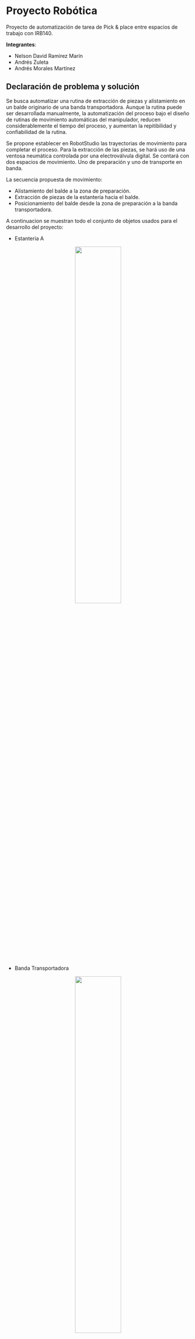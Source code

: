 # Proyecto Robótica 
Proyecto de automatización de tarea de Pick & place entre espacios de trabajo con IRB140.

**Integrantes**: 
* Nelson David Ramírez Marín
* Andrés Zuleta 
* Andrés Morales Martínez 

## Declaración de problema y solución
Se busca automatizar una rutina de extracción de piezas y alistamiento en un balde originario de una banda transportadora. Aunque la rutina puede ser desarrollada manualmente, la automatización del proceso bajo el diseño de rutinas de movimiento automáticas del manipulador, reducen considerablemente el tiempo del proceso, y aumentan la repitibilidad y confiabilidad de la rutina. 

Se propone establecer en RobotStudio las trayectorias de movimiento para completar el proceso. Para la extracción de las piezas, se hará uso de una ventosa neumática controlada por una electroválvula digital. Se contará con dos espacios de movimiento. Uno de preparación y uno de transporte en banda. 

La secuencia propuesta de movimiento: 
- Alistamiento del balde a la zona de preparación.
- Extracción de piezas de la estantería hacia el balde.
- Posicionamiento del balde desde la zona de preparación a la banda transportadora.

A continuacion se muestran todo el conjunto de objetos usados para el desarrollo del proyecto:

- Estanteria A  

<p align="center">
<img margin="auto" src="https://github.com/mora200217/proyecto-rob/blob/master/Imagenes%20proyecto%20robotica/Estanteria%20A%20real.jpeg" width="50%"/> 
</p> 

- Banda Transportadora
  
<p align="center">
<img margin="auto" src="https://github.com/mora200217/proyecto-rob/blob/master/Imagenes%20proyecto%20robotica/Banda%20transportadora.jpeg" width="50%"/> 
</p> 

- Balde usado
  
<p align="center">
<img margin="auto" src="https://github.com/mora200217/proyecto-rob/blob/master/Imagenes%20proyecto%20robotica/Balde%20real.jpeg" width="50%"/> 
</p> 

- Herramienta usada y acoplada al brazo_1

<p align="center">
<img margin="auto" src="https://github.com/mora200217/proyecto-rob/blob/master/Imagenes%20proyecto%20robotica/Herramienta%20utilizada%20real%20y%20acoplada_1.jpeg" width="50%"/> 
</p> 

- Herramienta usada y acoplada al brazo_2

<p align="center">
<img margin="auto" src="https://github.com/mora200217/proyecto-rob/blob/master/Imagenes%20proyecto%20robotica/Herramienta%20utilizada%20real%20y%20acoplada_2.jpeg" width="50%"/> 
</p> 

- Piezas utilizadas (6)

<p align="center">
<img margin="auto" src="https://github.com/mora200217/proyecto-rob/blob/master/Imagenes%20proyecto%20robotica/Piezas%20utilizadas.jpeg" width="50%"/> 
</p> 


## Diseño de Herramienta 

En este apartado se muestra la descripción, planos y fotografías del gripper diseñado y sus piezas para el proceso de alistamiento asi como de la herramienta porta ventosas creada para la tarea de alistamiento como se muestran en las siguientes figuras:


<p align="center">
<img margin="auto" src="https://github.com/mora200217/phantom_drawer_ws/blob/master/imgs/rosgraph.png" width="50%"/> 
</p> 

<p align="center">
<img margin="auto" src="https://github.com/mora200217/phantom_drawer_ws/blob/master/imgs/rosgraph.png" width="50%"/> 
</p> 





## Rutina en RAPID

En primer lugar en RoboStudio se muestra el modelo de todos los elementos que intervienen en el proceso planteado, lo cual se muestra en la siguiente figura:

<p align="center">
<img margin="auto" src="https://github.com/mora200217/proyecto-rob/blob/master/Imagenes%20proyecto%20robotica/Objetos_intervienen_worksapce.PNG" width="50%"/> 
</p> 



Para el desarrollo del RAPID se inicio en crear 3 workobjects, uno que seria referente al gancho_banda, otro que seria de la ventosa_estanteria y otro referente al punto en donde se dejaria la pieza en el balde para 2 configuraciones diferente dependiendo la rutina ejecutada anteriormente. De acuerdo a estos 4 workobjects se diseñaron unos Paths, 5 para ser exactos, en donde el primero llamado "Home" es referente a que precisamente todas las articulaciones del robot esten en ceros. Para el Path llamado "Path_agarrar_balde_inicio" describe la traayectoria en donde el robot se acerca al balde, lo agarra con el gancho, y lo deja en el piso. Para el Path llamdado "Path_primeras_tres" representa la trayectoria en donde la ventosa gracias a la valvula hara el proceso de succion y no succion succionando y dejando de succionar para transladar y soltar las piezas en el balde siendo estas 3 primeras posiciones los lugares de arriba, izquierda y derecha y medio a la izquierda. Para el Path  "Path_segundas_tres" describe la misma trayectoria pero para las otras 3 posiciones que son medio a la derecha, abajo izquierda y abajo derecha. Para el Path "Path_dejar_balde_final" se realiza la trayectoria en donde el balde con las piezas con recogidos nuevamente con el gancho por el robot para luego ser llevados otra vez a la banda y ser dejados alli.

"Path_agarrar_balde_inicio":

<p align="center">
<img margin="auto" src="https://github.com/mora200217/proyecto-rob/blob/master/Imagenes%20proyecto%20robotica/Path_agarrar_balde_inicio.PNG" width="50%"/> 
</p> 

"Path_primeras_tres":

<p align="center">
<img margin="auto" src="https://github.com/mora200217/proyecto-rob/blob/master/Imagenes%20proyecto%20robotica/Path_primeras_tres.PNG" width="50%"/> 
</p> 

 "Path_segundas_tres":

<p align="center">
<img margin="auto" src="https://github.com/mora200217/proyecto-rob/blob/master/Imagenes%20proyecto%20robotica/Path_segundas_tres.PNG" width="50%"/> 
</p> 

"Path_dejar_balde_final"

<p align="center">
<img margin="auto" src="https://github.com/mora200217/proyecto-rob/blob/master/Imagenes%20proyecto%20robotica/Path_dejar_balde_final.PNG" width="50%"/> 
</p> 

Estando aqui el codigo RAPID comentado sobre las caracteristicas de los Paths anteriormente mencionados en el main

<p align="center">
<img margin="auto" src="https://github.com/mora200217/proyecto-rob/blob/master/Imagenes%20proyecto%20robotica/Rapid_main.PNG" width="50%"/> 
</p> 


## Proceso de calibración y ejecución

En la realización del proyecto no hubo mayores inconvenientes relacionados a RobotStudio pero a la hora de realizar lo mismo fisicamente se generaron algunos inconvenientes relacionados al la posicion de los puntos, por lo que la calibracion hecha solo fue usar jogging en los puntos problematicos para obtener sus coordenadas y tambien como otra alternativa ir moviendo el workobject de la estanteria como los workobjects de dejar la pieza en el blade dependiendo si era para las 3 primeras primeras posiciones, o para las otras 3.


## Comparación tiempo de alistamiento manual y operación automatizada

Para este apartado se hicieron 2 procedimientos segun los indicados, primero se midio en tiempo cuanto se demoraría un integrante del grupo en ejecutar las mismas trayectorias teniendo este una velocidad constante a la del promedio de velocidades eque existen entre los puntos del robot y ademas siguiendo de cierta forma los puntos de las rutinas que hacia el robot. Teniendo como resultado que se demoraria, como se ve en el primer video de esta seccion, 
31 segundos para las primeras 3 posiciones y 28 segundos para las otras 3 posiciones

 - Video alislamiento manual Path_primeras_tres

   

 - Video alislamiento manual Path_segundas_tres

   

Y seguidamente se midio la velocidad que existia entre la trayectoria completa de tomar las 3 primeras piezas y luego tomar las otras 3, para ver si existe alguna variación en estos tiempos que relativamente debererian ser muy similares, teniendo como resultado que para las primeras 3 piezas se demoro XXX minutos con XXX segundos y para las otras 3 piezas se demoro XXX minutos con XXX segundos segun lo recopilado en el video de demostracion completo de forma fisica.


## Demostración de funcionamiento 

Aqui se muestra el funcionamiento completo de la para las rutinas donde en el primera instancia se muestra el robot llegando a las primeras 3 posiciones y luego llegando a las otras 3 posiciones donde en cada posicion se encuentra una figura diferente, todo fisicamente

 - Video completo

   

Aqui se muestra el funcionamiento completo de la para las rutinas donde en el primera instancia se muestra el robot llegando a las primeras 3 posiciones y luego llegando a las otras 3 posiciones donde en cada posicion se encuentra una figura diferente, todo en simulacion en RobotStudio

 - Simulación 3 primeras posiciones

   

 - Simulacion 3 segundas posiciones

   
